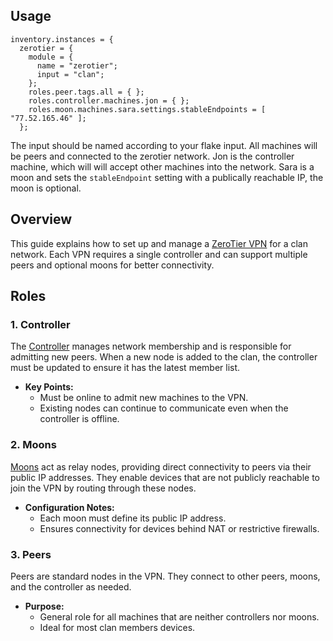 ## Usage

```
inventory.instances = {
  zerotier = {
    module = {
      name = "zerotier";
      input = "clan";
    };
    roles.peer.tags.all = { };
    roles.controller.machines.jon = { };
    roles.moon.machines.sara.settings.stableEndpoints = [ "77.52.165.46" ];
  };
```

The input should be named according to your flake input.
All machines will be peers and connected to the zerotier network.
Jon is the controller machine, which will will accept other machines into the network.
Sara is a moon and sets the `stableEndpoint` setting with a publically reachable IP, the moon is optional.


## Overview

This guide explains how to set up and manage a [ZeroTier VPN](https://zerotier.com) for a clan network. Each VPN requires a single controller and can support multiple peers and optional moons for better connectivity.

## Roles

### 1. Controller

The [Controller](https://docs.zerotier.com/controller/) manages network membership and is responsible for admitting new peers.
When a new node is added to the clan, the controller must be updated to ensure it has the latest member list.

- **Key Points:**
  - Must be online to admit new machines to the VPN.
  - Existing nodes can continue to communicate even when the controller is offline.

### 2. Moons

[Moons](https://docs.zerotier.com/roots) act as relay nodes,
providing direct connectivity to peers via their public IP addresses.
They enable devices that are not publicly reachable to join the VPN by routing through these nodes.

- **Configuration Notes:**
  - Each moon must define its public IP address.
  - Ensures connectivity for devices behind NAT or restrictive firewalls.

### 3. Peers

Peers are standard nodes in the VPN.
They connect to other peers, moons, and the controller as needed.

- **Purpose:**
  - General role for all machines that are neither controllers nor moons.
  - Ideal for most clan members devices.
